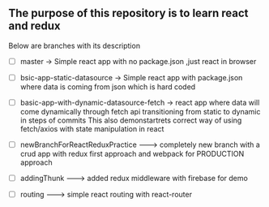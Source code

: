 

## The purpose of this repository is to learn react and redux


Below are branches with its description

 - [ ] master -> Simple react app with no package.json ,just react in browser
 - [ ] bsic-app-static-datasource  -> Simple react app with package.json where data is coming from  json which is hard coded
 - [ ] basic-app-with-dynamic-datasource-fetch -> react app where data will   come dynamically through fetch api transitioning from static to dynamic in steps of commits
         This also demonstartrets correct way of using fetch/axios with state manipulation in react
 - [ ] newBranchForReactReduxPractice ---> completely new branch with a crud app with redux first approach and webpack for  PRODUCTION approach
 - [ ] addingThunk ---> added redux middleware with firebase for demo 
  - [ ] routing ---> simple react routing with react-router

